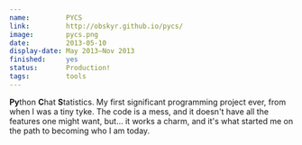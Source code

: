 ```yaml
---
name:         PYCS
link:         http://obskyr.github.io/pycs/
image:        pycs.png
date:         2013-05-10
display-date: May 2013—Nov 2013
finished:     yes
status:       Production!
tags:         tools
---
```

**Py**thon **C**hat **S**tatistics. My first significant programming project ever, from when I was a tiny tyke. The code is a mess, and it doesn't have all the features one might want, but… it works a charm, and it's what started me on the path to becoming who I am today.
